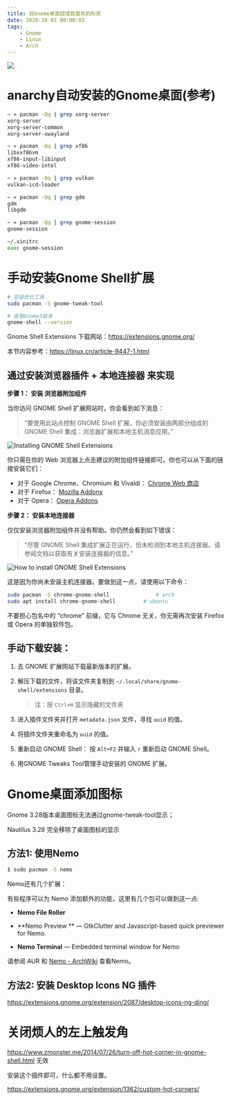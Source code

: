 ```yaml
---
title: 将Gnome桌面捏成我喜欢的形状
date: 2020-10-01 00:00:03
tags: 
	- Gnome
	- Linux
	- Arch
---
```


<img src="https://ss1.bdstatic.com/70cFvXSh_Q1YnxGkpoWK1HF6hhy/it/u=2647668374,1062504305&fm=26&gp=0.jpg" style="zoom:100%" align=center />

<!--more-->

# anarchy自动安装的Gnome桌面(参考)

```zsh
~ » pacman -Qq | grep xorg-server                                                                                                                                                       @Arch
xorg-server
xorg-server-common
xorg-server-xwayland
```

```zsh
~ » pacman -Qq | grep xf86                                                                                                                                                              @Arch
libxxf86vm
xf86-input-libinput
xf86-video-intel
```

```zsh
~ » pacman -Qq | grep vulkan                                                                                                                                                            @Arch
vulkan-icd-loader
```

```bash
~ » pacman -Qq | grep gdm                                                                                                                                                               @Arch
gdm
libgdm
```

```zsh
~ » pacman -Qq | grep gnome-session                                                                                                                                                 1 ↵ jwpan@Arch
gnome-session
```

```zsh
~/.xinitrc
exec gnome-session
```







# 手动安装Gnome Shell扩展

```bash
# 安装优化工具
sudo pacman -S gnome-tweak-tool

# 查看Gnome3版本
gnome-shell --version
```

Gnome Shell Extensions 下载网站：https://extensions.gnome.org/

本节内容参考：https://linux.cn/article-9447-1.html

## 通过安装浏览器插件 + **本地连接器** 来实现

**步骤 1： 安装 浏览器附加组件**

当你访问 GNOME Shell 扩展网站时，你会看到如下消息：

> “要使用此站点控制 GNOME Shell 扩展，你必须安装由两部分组成的 GNOME Shell 集成：浏览器扩展和本地主机消息应用。”

![Installing GNOME Shell Extensions](https://img.linux.net.cn/data/attachment/album/201803/15/105329dba5b7c70zgkyp5b.jpg)

你只需在你的 Web 浏览器上点击建议的附加组件链接即可。你也可以从下面的链接安装它们：

- 对于 Google Chrome、Chromium 和 Vivaldi： [Chrome Web 商店](https://chrome.google.com/webstore/detail/gnome-shell-integration/gphhapmejobijbbhgpjhcjognlahblep)
- 对于 Firefox： [Mozilla Addons](https://addons.mozilla.org/en/firefox/addon/gnome-shell-integration/)
- 对于 Opera： [Opera Addons](https://addons.opera.com/en/extensions/details/gnome-shell-integration/)

**步骤 2： 安装本地连接器**

仅仅安装浏览器附加组件并没有帮助。你仍然会看到如下错误：

> “尽管 GNOME Shell 集成扩展正在运行，但未检测到本地主机连接器。请参阅文档以获取有关安装连接器的信息。”

![How to install GNOME Shell Extensions](https://img.linux.net.cn/data/attachment/album/201803/15/105330tx3hptbrx55h5i1i.jpg)

这是因为你尚未安装主机连接器。要做到这一点，请使用以下命令：

```bash
sudo pacman -S chrome-gnome-shell				# arch
sudo apt install chrome-gnome-shell			# ubuntu
```

不要担心包名中的 “chrome” 前缀，它与 Chrome 无关，你无需再次安装 Firefox 或 Opera 的单独软件包。



## 手动下载安装：

1. 去 GNOME 扩展网站下载最新版本的扩展。

2. 解压下载的文件，将该文件夹复制到 `~/.local/share/gnome-shell/extensions` 目录。

   > 注：按 `Ctrl+H` 显示隐藏的文件夹

3. 进入插件文件夹并打开 `metadata.json` 文件，寻找 `uuid` 的值。

4. 将插件文件夹重命名为 `uuid` 的值。

5. 重新启动 GNOME Shell： 按 `Alt+F2` 并输入 `r` 重新启动 GNOME Shell。

6. 用GNOME Tweaks Tool管理手动安装的 GNOME 扩展。







# Gnome桌面添加图标

Gnome 3.28版本桌面图标无法通过gnome-tweak-tool显示；

Nautilus 3.28 完全移除了桌面图标的显示

## 方法1: 使用Nemo

```bash
$ sudo pacman -S nemo
```

Nemo还有几个扩展：

有些程序可以为 Nemo 添加额外的功能，这里有几个包可以做到这一点:

- **Nemo File Roller**

- **Nemo Preview ** — GtkClutter and Javascript-based quick previewer for Nemo. 

- **Nemo Terminal** — Embedded terminal window for Nemo 

请参阅 AUR 和 [Nemo - ArchWiki](https://wiki.archlinux.org/index.php/Nemo#Installation) 查看Nemo。



## 方法2: 安装 Desktop Icons **NG** 插件

https://extensions.gnome.org/extension/2087/desktop-icons-ng-ding/





# 关闭烦人的左上触发角

https://www.zmonster.me/2014/07/26/turn-off-hot-corner-in-gnome-shell.html  无效

安装这个插件即可，什么都不用设置。

https://extensions.gnome.org/extension/1362/custom-hot-corners/